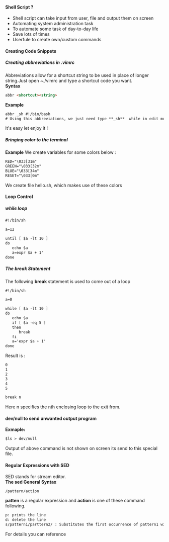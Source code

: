 #### Shell Script ?  
* Shell script can take input from user, file and output them on screen  
* Automating system administration task
* To automate some task of day-to-day life
* Save lots of times
* Userfule to create own/custom commands
#### Creating Code Snippets
##### Creating abbreviations in .vimrc  
Abbreviations allow for a shortcut string to be used in place of longer string.Just open ~./vimrc and type a shortcut code you want.  
**Syntax**
```html  
abbr <shortcut><string>
```  
**Example**  
```html  
abbr _sh #!/bin/bash  
# Using this abbreviations, we just need type **_sh**  while in edit mode. On pressing the ENTER key after shortcut code, the full text for shebang is printed.

```  
It's easy let enjoy it !  
##### Bringing color to the terminal  
**Example**
We create variables for some colors below : 
```html  
RED="\033[31m"
GREEN="\033[32m"
BLUE="\033[34m"
RESET="\033[0m"
```  
We create file hello.sh, which makes use of these colors


#### Loop Control  
##### while loop  
```html  
#!/bin/sh

a=12

until [ $a -lt 10 ]
do
   echo $a
   a=expr $a + 1'
done
```  
##### The break Statement  
The following **break** statement is used to come out of a loop  
```html  
#!/bin/sh

a=0

while [ $a -lt 10 ]
do
   echo $a
   if [ $a -eq 5 ]
   then
      break
   fi
   a='expr $a + 1'
done  
```  
Result is :  
```html  
0
1
2
3
4
5
```  

```html  
break n  
```  
Here n specifies the nth enclosing loop to the exit from.  
#### dev/null to send unwanted output program  
**Exmaple:**  
```html  
$ls > dev/null  

```  
Output of above command is not shown on screen its send to this special file.  

#### Regular Expressions with SED  
SED stands for stream editor.  
**The sed General Syntax**  
```html  
/pattern/action  
```  
**patten** is a regular expression and **action** is one of these command following.  
```html  
p: prints the line  
d: delete the line  
s/pattern1/parttern2/ : Substitutes the first occurrence of pattern1 with pattern2  
```  
For details you can reference 

